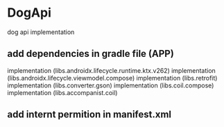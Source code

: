 # DogApi
dog api implementation

## add dependencies in gradle file (APP)
implementation (libs.androidx.lifecycle.runtime.ktx.v262)
implementation (libs.androidx.lifecycle.viewmodel.compose)
implementation (libs.retrofit)
implementation (libs.converter.gson)
implementation (libs.coil.compose)
implementation (libs.accompanist.coil)
## add internt permition in manifest.xml
<uses-permission android:name="android.permission.INTERNET" />
